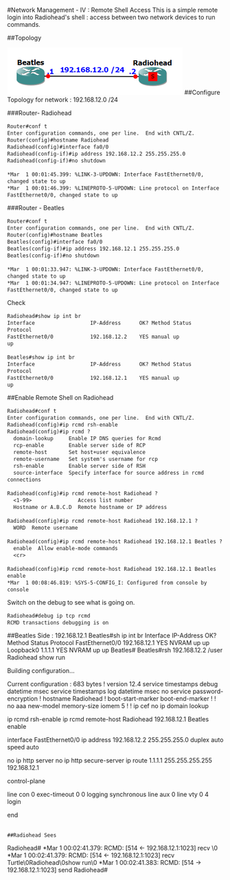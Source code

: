 #Network Management - IV : Remote Shell Access
This is a simple remote login into Radiohead's shell  : access between two network devices to run commands.


##Topology

![Topo](https://github.com/shreyasgune/network-simulations/blob/master/Remote%20Shell/screenshot.png)
##Configure Topology for network : 192.168.12.0 /24

###Router- Radiohead
```
Router#conf t
Enter configuration commands, one per line.  End with CNTL/Z.
Router(config)#hostname Radiohead
Radiohead(config)#interface fa0/0
Radiohead(config-if)#ip address 192.168.12.2 255.255.255.0
Radiohead(config-if)#no shutdown

*Mar  1 00:01:45.399: %LINK-3-UPDOWN: Interface FastEthernet0/0, changed state to up
*Mar  1 00:01:46.399: %LINEPROTO-5-UPDOWN: Line protocol on Interface FastEthernet0/0, changed state to up
```

###Router - Beatles
```
Router#conf t
Enter configuration commands, one per line.  End with CNTL/Z.
Router(config)#hostname Beatles
Beatles(config)#interface fa0/0
Beatles(config-if)#ip address 192.168.12.1 255.255.255.0
Beatles(config-if)#no shutdown

*Mar  1 00:01:33.947: %LINK-3-UPDOWN: Interface FastEthernet0/0, changed state to up
*Mar  1 00:01:34.947: %LINEPROTO-5-UPDOWN: Line protocol on Interface FastEthernet0/0, changed state to up

```

Check
```
Radiohead#show ip int br
Interface                  IP-Address      OK? Method Status                Protocol
FastEthernet0/0            192.168.12.2    YES manual up                    up

Beatles#show ip int br
Interface                  IP-Address      OK? Method Status                Protocol
FastEthernet0/0            192.168.12.1    YES manual up                    up
```

##Enable Remote Shell on Radiohead 
```
Radiohead#conf t
Enter configuration commands, one per line.  End with CNTL/Z.
Radiohead(config)#ip rcmd rsh-enable
Radiohead(config)#ip rcmd ?
  domain-lookup     Enable IP DNS queries for Rcmd
  rcp-enable        Enable server side of RCP
  remote-host       Set host+user equivalence
  remote-username   Set system's username for rcp
  rsh-enable        Enable server side of RSH
  source-interface  Specify interface for source address in rcmd connections

Radiohead(config)#ip rcmd remote-host Radiohead ?
  <1-99>               Access list number
  Hostname or A.B.C.D  Remote hostname or IP address

Radiohead(config)#ip rcmd remote-host Radiohead 192.168.12.1 ?
  WORD  Remote username

Radiohead(config)#ip rcmd remote-host Radiohead 192.168.12.1 Beatles ?
  enable  Allow enable-mode commands
  <cr>

Radiohead(config)#ip rcmd remote-host Radiohead 192.168.12.1 Beatles enable
*Mar  1 00:08:46.819: %SYS-5-CONFIG_I: Configured from console by console
```

Switch on the debug to see what is going on.
```
Radiohead#debug ip tcp rcmd
RCMD transactions debugging is on
```

##Beatles Side : 192.168.12.1 
Beatles#sh ip int br
Interface                  IP-Address      OK? Method Status                Protocol
FastEthernet0/0            192.168.12.1    YES NVRAM  up                    up
Loopback0                  1.1.1.1         YES NVRAM  up                    up
Beatles#
Beatles#rsh 192.168.12.2 /user Radiohead show run

Building configuration...

Current configuration : 683 bytes
!
version 12.4
service timestamps debug datetime msec
service timestamps log datetime msec
no service password-encryption
!
hostname Radiohead
!
boot-start-marker
boot-end-marker
!
!
no aaa new-model
memory-size iomem 5
!
!
ip cef
no ip domain lookup

ip rcmd rsh-enable
ip rcmd remote-host Radiohead 192.168.12.1 Beatles enable

interface FastEthernet0/0
 ip address 192.168.12.2 255.255.255.0
 duplex auto
 speed auto

no ip http server
no ip http secure-server
ip route 1.1.1.1 255.255.255.255 192.168.12.1

control-plane

line con 0
 exec-timeout 0 0
 logging synchronous
line aux 0
line vty 0 4
 login

end
```

##Radiohead Sees 
```
Radiohead#
*Mar  1 00:02:41.379: RCMD: [514 <- 192.168.12.1:1023] recv \0
*Mar  1 00:02:41.379: RCMD: [514 <- 192.168.12.1:1023] recv Turtle\0Radiohead\0show run\0
*Mar  1 00:02:41.383: RCMD: [514 -> 192.168.12.1:1023] send <OK>
Radiohead#
```





